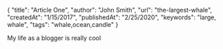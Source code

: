 {
    "title": "Article One",
    "author": "John Smith",
    "url": "the-largest-whale",
    "createdAt": "1/15/2017",
    "publishedAt": "2/25/2020",
    "keywords": "large, whale",
    "tags": "whale,ocean,candle"
}

My life as a blogger is really cool